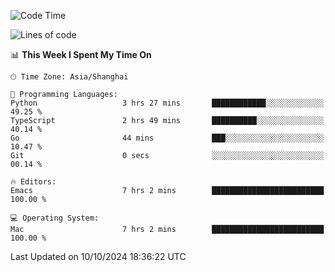 <!--START_SECTION:waka-->
![Code Time](http://img.shields.io/badge/Code%20Time-2%2C221%20hrs%2052%20mins-blue)

![Lines of code](https://img.shields.io/badge/From%20Hello%20World%20I%27ve%20Written-308.1%20thousand%20lines%20of%20code-blue)

📊 **This Week I Spent My Time On** 

```text
🕑︎ Time Zone: Asia/Shanghai

💬 Programming Languages: 
Python                   3 hrs 27 mins       ████████████░░░░░░░░░░░░░   49.25 % 
TypeScript               2 hrs 49 mins       ██████████░░░░░░░░░░░░░░░   40.14 % 
Go                       44 mins             ███░░░░░░░░░░░░░░░░░░░░░░   10.47 % 
Git                      0 secs              ░░░░░░░░░░░░░░░░░░░░░░░░░   00.14 % 

🔥 Editors: 
Emacs                    7 hrs 2 mins        █████████████████████████   100.00 % 

💻 Operating System: 
Mac                      7 hrs 2 mins        █████████████████████████   100.00 % 
```


 Last Updated on 10/10/2024 18:36:22 UTC
<!--END_SECTION:waka-->
